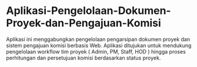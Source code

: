 # Aplikasi-Pengelolaan-Dokumen-Proyek-dan-Pengajuan-Komisi
Aplikasi ini menggabungkan pengelolaan pengarsipan dokumen proyek dan sistem pengajuan komisi berbasis Web. Aplikasi ditujukan untuk mendukung pengelolaan workflow tim proyek ( Admin, PM, Staff, HOD ) hingga proses perhitungan dan persetujuan komisi berdasarkan status proyek. 
